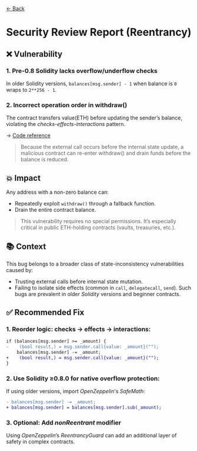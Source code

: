 [<- Back](../../README.md)

# Security Review Report (Reentrancy)


## ❌ Vulnerability

### 1. Pre-0.8 Solidity lacks overflow/underflow checks
In older Solidity versions, `balances[msg.sender] - 1` when balance is `0` wraps to `2**256 - 1`.

### 2. Incorrect operation order in withdraw() 
The contract transfers value(ETH) before updating the sender’s balance, violating the _checks-effects-interactions_ pattern.

-> [Code reference](./src/Reentrance.sol#L16)

> Because the external call occurs before the internal state update, a malicious contract can re-enter withdraw() and drain funds before the balance is reduced.
## 💥 Impact

Any address with a non-zero balance can:
* Repeatedly exploit `withdraw()` through a fallback function.
* Drain the entire contract balance.

> This vulnerability requires no special permissions. It’s especially critical in public ETH-holding contracts (vaults, treasuries, etc.).

## 📚 Context
This bug belongs to a broader class of state-inconsistency vulnerabilities caused by:
* Trusting external calls before internal state mutation.
* Failing to isolate side effects (common in `call`, `delegatecall`, `send`).
Such bugs are prevalent in older _Solidity_ versions and beginner contracts.


## ✅ Recommended Fix
### 1. Reorder logic: checks → effects → interactions:

```diff
if (balances[msg.sender] >= _amount) {
-    (bool result,) = msg.sender.call{value: _amount}("");
    balances[msg.sender] -= _amount;
+    (bool result,) = msg.sender.call{value: _amount}("");
}

```

### 2. Use Solidity ≥0.8.0 for native overflow protection:
If using older versions, import _OpenZeppelin_'s _SafeMath_:

```diff
- balances[msg.sender] -= _amount;
+ balances[msg.sender] = balances[msg.sender].sub(_amount);
```

### 3. Optional: Add _nonReentrant_ modifier
Using _OpenZeppelin_’s _ReentrancyGuard_ can add an additional layer of safety in complex contracts.
